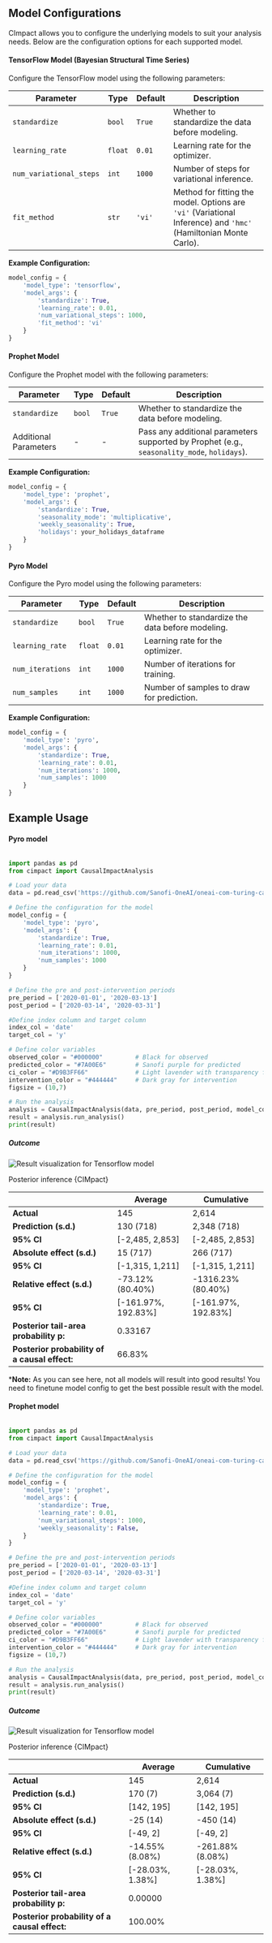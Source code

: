 ## Model Configurations

CImpact allows you to configure the underlying models to suit your analysis needs. Below are the configuration options for each supported model.

#### TensorFlow Model (Bayesian Structural Time Series)

Configure the TensorFlow model using the following parameters:

| Parameter | Type | Default | Description |
| --- | --- | --- | --- |
| `standardize` | `bool` | `True` | Whether to standardize the data before modeling. |
| `learning_rate` | `float` | `0.01` | Learning rate for the optimizer. |
| `num_variational_steps` | `int` | `1000` | Number of steps for variational inference. |
| `fit_method` | `str` | `'vi'` | Method for fitting the model. Options are `'vi'` (Variational Inference) and `'hmc'` (Hamiltonian Monte Carlo). |

**Example Configuration:**

```python
model_config = {
    'model_type': 'tensorflow',
    'model_args': {
        'standardize': True,
        'learning_rate': 0.01,
        'num_variational_steps': 1000,
        'fit_method': 'vi'
    }
}
```

#### Prophet Model

Configure the Prophet model with the following parameters:

| Parameter | Type | Default | Description |
| --- | --- | --- | --- |
| `standardize` | `bool` | `True` | Whether to standardize the data before modeling. |
| Additional Parameters | - | - | Pass any additional parameters supported by Prophet (e.g., `seasonality_mode`, `holidays`). |

**Example Configuration:**

```python
model_config = {
    'model_type': 'prophet',
    'model_args': {
        'standardize': True,
        'seasonality_mode': 'multiplicative',
        'weekly_seasonality': True,
        'holidays': your_holidays_dataframe
    }
}
```

#### Pyro Model

Configure the Pyro model using the following parameters:

| Parameter | Type | Default | Description |
| --- | --- | --- | --- |
| `standardize` | `bool` | `True` | Whether to standardize the data before modeling. |
| `learning_rate` | `float` | `0.01` | Learning rate for the optimizer. |
| `num_iterations` | `int` | `1000` | Number of iterations for training. |
| `num_samples` | `int` | `1000` | Number of samples to draw for prediction. |

**Example Configuration:**

```python
model_config = {
    'model_type': 'pyro',
    'model_args': {
        'standardize': True,
        'learning_rate': 0.01,
        'num_iterations': 1000,
        'num_samples': 1000
    }
}
```

## Example Usage

#### Pyro model

```python

import pandas as pd
from cimpact import CausalImpactAnalysis

# Load your data
data = pd.read_csv('https://github.com/Sanofi-OneAI/oneai-com-turing-causal_inference/blob/main/examples/google_data.csv')

# Define the configuration for the model
model_config = {
    'model_type': 'pyro',
    'model_args': {
        'standardize': True,
        'learning_rate': 0.01,
        'num_iterations': 1000,
        'num_samples': 1000
    }
}

# Define the pre and post-intervention periods
pre_period = ['2020-01-01', '2020-03-13']
post_period = ['2020-03-14', '2020-03-31']

#Define index column and target column
index_col = 'date'
target_col = 'y'

# Define color variables
observed_color = "#000000"         # Black for observed
predicted_color = "#7A00E6"        # Sanofi purple for predicted
ci_color = "#D9B3FF66"             # Light lavender with transparency for CI
intervention_color = "#444444"     # Dark gray for intervention
figsize = (10,7)

# Run the analysis
analysis = CausalImpactAnalysis(data, pre_period, post_period, model_config, index_col, target_col, observed_color,  predicted_color, ci_color, intervention_color)
result = analysis.run_analysis()
print(result)
```

##### Outcome

![Result visualization for Tensorflow model](https://github.com/Sanofi-OneAI/oneai-com-turing-causal_inference/blob/main/examples/results/pyro_google_data_results.png "Result visualization for Tensorflow model")

Posterior inference {CIMpact}

|                                       | Average               | Cumulative         |
|---------------------------------------|-----------------------|--------------------|
| **Actual**                            | 145                  | 2,614             |
| **Prediction (s.d.)**                 | 130 (718)            | 2,348 (718)       |
| **95% CI**                            | [-2,485, 2,853]      | [-2,485, 2,853]   |
| **Absolute effect (s.d.)**            | 15 (717)             | 266 (717)         |
| **95% CI**                            | [-1,315, 1,211]      | [-1,315, 1,211]   |
| **Relative effect (s.d.)**            | -73.12% (80.40%)     | -1316.23% (80.40%) |
| **95% CI**                            | [-161.97%, 192.83%]  | [-161.97%, 192.83%] |
| **Posterior tail-area probability p:** | 0.33167             |                    |
| **Posterior probability of a causal effect:** | 66.83%           |                    |

***Note:** As you can see here, not all models will result into good results! You need to finetune model config to get the best possible result with the model. 

#### Prophet model

```python

import pandas as pd
from cimpact import CausalImpactAnalysis

# Load your data
data = pd.read_csv('https://github.com/Sanofi-OneAI/oneai-com-turing-causal_inference/blob/main/examples/google_data.csv')

# Define the configuration for the model
model_config = {
    'model_type': 'prophet',
    'model_args': {
        'standardize': True,
        'learning_rate': 0.01,
        'num_variational_steps': 1000,
        'weekly_seasonality': False,
    }
}

# Define the pre and post-intervention periods
pre_period = ['2020-01-01', '2020-03-13']
post_period = ['2020-03-14', '2020-03-31']

#Define index column and target column
index_col = 'date'
target_col = 'y'

# Define color variables
observed_color = "#000000"         # Black for observed
predicted_color = "#7A00E6"        # Sanofi purple for predicted
ci_color = "#D9B3FF66"             # Light lavender with transparency for CI
intervention_color = "#444444"     # Dark gray for intervention
figsize = (10,7)

# Run the analysis
analysis = CausalImpactAnalysis(data, pre_period, post_period, model_config, index_col, target_col, observed_color,  predicted_color, ci_color, intervention_color)
result = analysis.run_analysis()
print(result)
```

##### Outcome

![Result visualization for Tensorflow model](https://github.com/Sanofi-OneAI/oneai-com-turing-causal_inference/blob/main/examples/results/prophet_google_data_results.png "Result visualization for Tensorflow model")

Posterior inference {CIMpact}

|                                       | Average             | Cumulative       |
|---------------------------------------|---------------------|------------------|
| **Actual**                            | 145                | 2,614           |
| **Prediction (s.d.)**                 | 170 (7)            | 3,064 (7)       |
| **95% CI**                            | [142, 195]         | [142, 195]      |
| **Absolute effect (s.d.)**            | -25 (14)           | -450 (14)       |
| **95% CI**                            | [-49, 2]           | [-49, 2]        |
| **Relative effect (s.d.)**            | -14.55% (8.08%)    | -261.88% (8.08%) |
| **95% CI**                            | [-28.03%, 1.38%]   | [-28.03%, 1.38%] |
| **Posterior tail-area probability p:** | 0.00000           |                  |
| **Posterior probability of a causal effect:** | 100.00%      |                  |